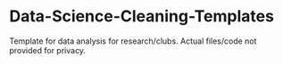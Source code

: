 # Data-Science-Cleaning-Templates
Template for data analysis for research/clubs. 
Actual files/code not provided for privacy.
